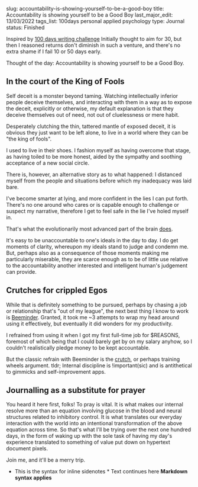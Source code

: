 slug: accountability-is-showing-yourself-to-be-a-good-boy
title: Accountability is showing yourself to be a Good Boy
last_major_edit: 13/03/2022
tags_list: 100days
           personal
           applied
           psychology
type: Journal
status: Finished

Inspired by [100 days writing challenge](https://listed.to/@Listed/5202/100-day-writing-challenge)
Initially thought to aim for 30, but then I reasoned returns don't diminish in such a venture, and there's no extra shame if I fail 10 or 50 days early.

Thought of the day:
Accountability is showing yourself to be a Good Boy.

## In the court of the King of Fools
Self deceit is a monster beyond taming. Watching intellectually inferior people deceive themselves, and interacting with them in a way as to expose the deceit, explicitly or otherwise, my default explanation is that they deceive themselves out of need, not out of cluelessness or mere habit. 

Desperately clutching the thin, tattered mantle of exposed deceit, it is obvious they just want to be left alone, to live in a world where they can be "the king of fools".

I used to live in their shoes. I fashion myself as having overcome that stage, as having toiled to be more honest, aided by the sympathy and soothing acceptance of a new social circle.

There is, however, an alternative story as to what happened: I distanced myself from the people and situations before which my inadequacy was laid bare.

I've become smarter at lying, and more confident in the lies I can put forth. There's no one around who cares or is capable enough to challenge or suspect my narrative, therefore I get to feel safe in the lie I've holed myself in.

That's what the evolutionarily most advanced part of the brain [does](https://en.wikipedia.org/wiki/Left-brain_interpreter).

It's easy to be unaccountable to one's ideals in the day to day. I do get moments of clarity, whereupon my ideals stand to judge and condemn me. But, perhaps also as a consequence of those moments making me particularly miserable, they are scarce enough as to be of little use relative to the accountability another interested and intelligent human's judgement can provide.

## Crutches for crippled Egos
While that is definitely something to be pursued, perhaps by chasing a job or relationship that's "out of my league", the next best thing I know to work is [Beeminder](https://beeminder.com). Granted, it took me ~3 attempts to wrap my head around using it effectively, but eventually it did wonders for my productivity.

I refrained from using it when I got my first full-time job for $REASONS, foremost of which being that I could barely get by on my salary anyhow, so I couldn't realistically pledge money to be kept accountable.

But the classic refrain with Beeminder is the [crutch](https://blog.beeminder.com/crutch/), or perhaps training wheels argument. tldr; Internal discipline is !important(sic) and is antithetical to gimmicks and self-improvement apps.

## Journalling as a substitute for prayer
You heard it here first, folks! To pray is vital. It is what makes our internal resolve more than an equation involving glucose in the blood and neural structures related to inhibitory control. 
It is what translates our everyday interaction with the world into an intentional transformation of the above equation across time.
So that's what I'll be trying over the next one hundred days, in the form of waking up with the sole task of having my day's experience translated to something of value put down on hypertext document pixels.

Join me, and it'll be a merry trip.

* This is the syntax for inline sidenotes *
Text continues here
**Markdown syntax applies**

